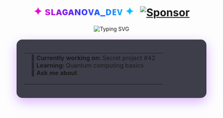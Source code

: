 <div align="center">
  
<!-- Анимированный заголовок с эффектом печати -->
<h1 align="center">
  <span style="background: linear-gradient(to right, #ff00cc, #3333ff, #00ccff); -webkit-background-clip: text; background-clip: text; color: transparent; display: inline-block; animation: typing 3.5s steps(40, end), blink-caret .75s step-end infinite;">
    ✦ sʟᴀɢᴀɴᴏᴠᴀ_ᴅᴇᴠ ✦
  </span>
  <a href="https://github.com/sponsors/slaganova">
    <img src="https://img.shields.io/badge/Sponsor-%F0%9F%92%96-ff69b4?style=flat&logo=githubsponsors" alt="Sponsor" style="vertical-align: middle; margin-left: 10px;"/>
  </a>
</h1>

<!-- Статусная строка с анимацией -->
<p align="center">
  <img src="https://readme-typing-svg.demolab.com?font=Fira+Code&pause=1000&color=7F00FF&center=true&vCenter=true&width=435&lines=Full-stack+Alchemist;Open+Source+Enthusiast;Professional+Cat+Petter" alt="Typing SVG" />
</p>

</div>

<!-- Анимированная карточка "Обо мне" -->
<div align="center" style="margin: 20px 0; perspective: 1000px;">
  <div style="background: rgba(16, 16, 32, 0.8); border-radius: 15px; padding: 20px; max-width: 600px; box-shadow: 0 10px 30px rgba(127, 0, 255, 0.3); transform-style: preserve-3d; transition: all 0.5s ease;">
    <table align="center" border="0" style="border: none; border-collapse: collapse;">
      <tr>
        <td style="vertical-align: top; text-align: left; padding-right: 20px;">
          <ul style="margin-top: 0; list-style-type: none; padding-left: 10px;">
            <li>🔭 <b>Currently working on:</b> Secret project #42</li>
            <li>🌱 <b>Learning:</b> Quantum computing basics</li>
            <li>💬 <b>Ask me about
